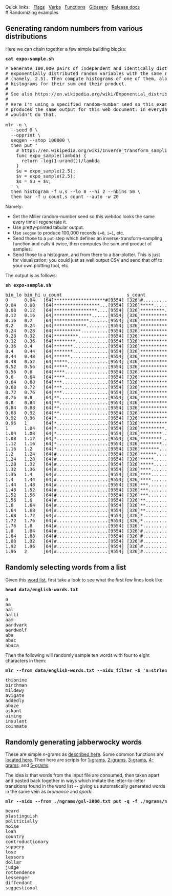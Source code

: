 <!---  PLEASE DO NOT EDIT DIRECTLY. EDIT THE .md.in FILE PLEASE. --->
<div>
<span class="quicklinks">
Quick links:
&nbsp;
<a class="quicklink" href="../reference-main-flag-list/index.html">Flags</a>
&nbsp;
<a class="quicklink" href="../reference-verbs/index.html">Verbs</a>
&nbsp;
<a class="quicklink" href="../reference-dsl-builtin-functions/index.html">Functions</a>
&nbsp;
<a class="quicklink" href="../glossary/index.html">Glossary</a>
&nbsp;
<a class="quicklink" href="../release-docs/index.html">Release docs</a>
</span>
</div>
# Randomizing examples

## Generating random numbers from various distributions

Here we can chain together a few simple building blocks:

<pre class="pre-highlight-in-pair">
<b>cat expo-sample.sh</b>
</pre>
<pre class="pre-non-highlight-in-pair">
# Generate 100,000 pairs of independent and identically distributed
# exponentially distributed random variables with the same rate parameter
# (namely, 2.5). Then compute histograms of one of them, along with
# histograms for their sum and their product.
#
# See also https://en.wikipedia.org/wiki/Exponential_distribution
#
# Here I'm using a specified random-number seed so this example always
# produces the same output for this web document: in everyday practice we
# wouldn't do that.

mlr -n \
  --seed 0 \
  --opprint \
  seqgen --stop 100000 \
  then put '
    # https://en.wikipedia.org/wiki/Inverse_transform_sampling
    func expo_sample(lambda) {
      return -log(1-urand())/lambda
    }
    $u = expo_sample(2.5);
    $v = expo_sample(2.5);
    $s = $u + $v;
  ' \
  then histogram -f u,s --lo 0 --hi 2 --nbins 50 \
  then bar -f u_count,s_count --auto -w 20
</pre>

Namely:

* Set the Miller random-number seed so this webdoc looks the same every time I regenerate it.
* Use pretty-printed tabular output.
* Use `seqgen` to produce 100,000 records `i=0`, `i=1`, etc.
* Send those to a `put` step which defines an inverse-transform-sampling function and calls it twice, then computes the sum and product of samples.
* Send those to a histogram, and from there to a bar-plotter. This is just for visualization; you could just as well output CSV and send that off to your own plotting tool, etc.

The output is as follows:

<pre class="pre-highlight-in-pair">
<b>sh expo-sample.sh</b>
</pre>
<pre class="pre-non-highlight-in-pair">
bin_lo bin_hi u_count                        s_count
0      0.04   [64]*******************#[9554] [326]#...................[3703]
0.04   0.08   [64]*****************...[9554] [326]*****...............[3703]
0.08   0.12   [64]****************....[9554] [326]*********...........[3703]
0.12   0.16   [64]**************......[9554] [326]************........[3703]
0.16   0.2    [64]*************.......[9554] [326]**************......[3703]
0.2    0.24   [64]************........[9554] [326]*****************...[3703]
0.24   0.28   [64]**********..........[9554] [326]******************..[3703]
0.28   0.32   [64]*********...........[9554] [326]******************..[3703]
0.32   0.36   [64]********............[9554] [326]*******************.[3703]
0.36   0.4    [64]*******.............[9554] [326]*******************#[3703]
0.4    0.44   [64]*******.............[9554] [326]*******************.[3703]
0.44   0.48   [64]******..............[9554] [326]*******************.[3703]
0.48   0.52   [64]*****...............[9554] [326]******************..[3703]
0.52   0.56   [64]*****...............[9554] [326]******************..[3703]
0.56   0.6    [64]****................[9554] [326]*****************...[3703]
0.6    0.64   [64]****................[9554] [326]******************..[3703]
0.64   0.68   [64]***.................[9554] [326]****************....[3703]
0.68   0.72   [64]***.................[9554] [326]****************....[3703]
0.72   0.76   [64]***.................[9554] [326]***************.....[3703]
0.76   0.8    [64]**..................[9554] [326]**************......[3703]
0.8    0.84   [64]**..................[9554] [326]*************.......[3703]
0.84   0.88   [64]**..................[9554] [326]************........[3703]
0.88   0.92   [64]**..................[9554] [326]************........[3703]
0.92   0.96   [64]*...................[9554] [326]***********.........[3703]
0.96   1      [64]*...................[9554] [326]**********..........[3703]
1      1.04   [64]*...................[9554] [326]*********...........[3703]
1.04   1.08   [64]*...................[9554] [326]********............[3703]
1.08   1.12   [64]*...................[9554] [326]********............[3703]
1.12   1.16   [64]*...................[9554] [326]********............[3703]
1.16   1.2    [64]*...................[9554] [326]*******.............[3703]
1.2    1.24   [64]#...................[9554] [326]******..............[3703]
1.24   1.28   [64]#...................[9554] [326]*****...............[3703]
1.28   1.32   [64]#...................[9554] [326]*****...............[3703]
1.32   1.36   [64]#...................[9554] [326]****................[3703]
1.36   1.4    [64]#...................[9554] [326]****................[3703]
1.4    1.44   [64]#...................[9554] [326]****................[3703]
1.44   1.48   [64]#...................[9554] [326]***.................[3703]
1.48   1.52   [64]#...................[9554] [326]***.................[3703]
1.52   1.56   [64]#...................[9554] [326]***.................[3703]
1.56   1.6    [64]#...................[9554] [326]**..................[3703]
1.6    1.64   [64]#...................[9554] [326]**..................[3703]
1.64   1.68   [64]#...................[9554] [326]**..................[3703]
1.68   1.72   [64]#...................[9554] [326]*...................[3703]
1.72   1.76   [64]#...................[9554] [326]*...................[3703]
1.76   1.8    [64]#...................[9554] [326]*...................[3703]
1.8    1.84   [64]#...................[9554] [326]#...................[3703]
1.84   1.88   [64]#...................[9554] [326]#...................[3703]
1.88   1.92   [64]#...................[9554] [326]#...................[3703]
1.92   1.96   [64]#...................[9554] [326]#...................[3703]
1.96   2      [64]#...................[9554] [326]#...................[3703]
</pre>

## Randomly selecting words from a list

Given this [word list](./data/english-words.txt), first take a look to see what the first few lines look like:

<pre class="pre-highlight-in-pair">
<b>head data/english-words.txt</b>
</pre>
<pre class="pre-non-highlight-in-pair">
a
aa
aal
aalii
aam
aardvark
aardwolf
aba
abac
abaca
</pre>

Then the following will randomly sample ten words with four to eight characters in them:

<pre class="pre-highlight-in-pair">
<b>mlr --from data/english-words.txt --nidx filter -S 'n=strlen($1);4<=n&&n<=8' then sample -k 10</b>
</pre>
<pre class="pre-non-highlight-in-pair">
thionine
birchman
mildewy
avigate
addedly
abaze
askant
aiming
insulant
coinmate
</pre>

## Randomly generating jabberwocky words

These are simple *n*-grams as [described here](http://johnkerl.org/randspell/randspell-slides-ts.pdf). Some common functions are [located here](https://github.com/johnkerl/miller/blob/master/docs/ngrams/ngfuncs.mlr.txt). Then here are scripts for [1-grams](https://github.com/johnkerl/miller/blob/master/docs/ngrams/ng1.mlr.txt), [2-grams](https://github.com/johnkerl/miller/blob/master/docs/ngrams/ng2.mlr.txt), [3-grams](https://github.com/johnkerl/miller/blob/master/docs/ngrams/ng3.mlr.txt), [4-grams](https://github.com/johnkerl/miller/blob/master/docs/ngrams/ng4.mlr.txt), and [5-grams](https://github.com/johnkerl/miller/blob/master/docs/ngrams/ng5.mlr.txt).

The idea is that words from the input file are consumed, then taken apart and pasted back together in ways which imitate the letter-to-letter transitions found in the word list -- giving us automatically generated words in the same vein as *bromance* and *spork*:

<pre class="pre-highlight-in-pair">
<b>mlr --nidx --from ./ngrams/gsl-2000.txt put -q -f ./ngrams/ngfuncs.mlr -f ./ngrams/ng5.mlr</b>
</pre>
<pre class="pre-non-highlight-in-pair">
beard
plastinguish
politicially
noise
loan
country
controductionary
suppery
lose
lessors
dollar
judge
rottendence
lessenger
diffendant
suggestional
</pre>

